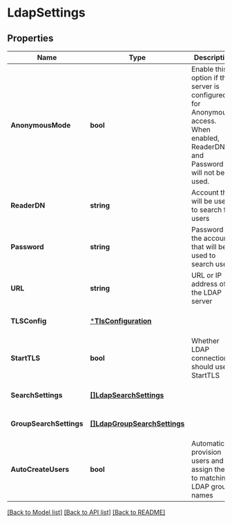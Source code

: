 # LdapSettings

## Properties
Name | Type | Description | Notes
------------ | ------------- | ------------- | -------------
**AnonymousMode** | **bool** | Enable this option if the server is configured for Anonymous access. When enabled, ReaderDN and Password will not be used. | [optional] [default to null]
**ReaderDN** | **string** | Account that will be used to search for users | [optional] [default to null]
**Password** | **string** | Password of the account that will be used to search users | [optional] [default to null]
**URL** | **string** | URL or IP address of the LDAP server | [optional] [default to null]
**TLSConfig** | [***TlsConfiguration**](TLSConfiguration.md) |  | [optional] [default to null]
**StartTLS** | **bool** | Whether LDAP connection should use StartTLS | [optional] [default to null]
**SearchSettings** | [**[]LdapSearchSettings**](LDAPSearchSettings.md) |  | [optional] [default to null]
**GroupSearchSettings** | [**[]LdapGroupSearchSettings**](LDAPGroupSearchSettings.md) |  | [optional] [default to null]
**AutoCreateUsers** | **bool** | Automatically provision users and assign them to matching LDAP group names | [optional] [default to null]

[[Back to Model list]](../README.md#documentation-for-models) [[Back to API list]](../README.md#documentation-for-api-endpoints) [[Back to README]](../README.md)


